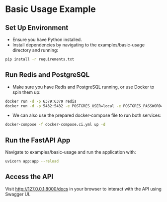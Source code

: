 # Basic Usage Example

## Set Up Environment

- Ensure you have Python installed.
- Install dependencies by navigating to the examples/basic-usage directory and running:

```bash
pip install -r requirements.txt
```

## Run Redis and PostgreSQL

- Make sure you have Redis and PostgreSQL running, or use Docker to spin them up:

```bash
docker run -d -p 6379:6379 redis
docker run -d -p 5432:5432 -e POSTGRES_USER=local -e POSTGRES_PASSWORD=local -e POSTGRES_DB=local postgres
```

- We can also use the prepared docker-compose file to run both services:

```bash
docker-compose -f docker-compose.ci.yml up -d
``` 

## Run the FastAPI App

Navigate to examples/basic-usage and run the application with:

```bash
uvicorn app:app --reload
```

## Access the API

Visit http://127.0.0.1:8000/docs in your browser to interact with the API using Swagger UI.
